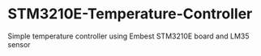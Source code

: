 # STM3210E-Temperature-Controller
Simple temperature controller using Embest STM3210E board and LM35 sensor
